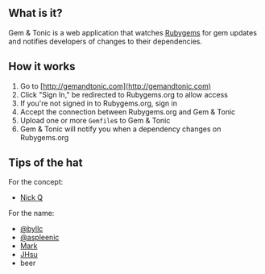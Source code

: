 ## What is it?

Gem & Tonic is a web application that watches [Rubygems](http://rubygems.org) for gem updates and notifies developers of changes to their dependencies.

## How it works

1. Go to [http://gemandtonic.com](http://gemandtonic.com)
1. Click "Sign In," be redirected to Rubygems.org to allow access
1. If you're not signed in to Rubygems.org, sign in
1. Accept the connection between Rubygems.org and Gem & Tonic
1. Upload one or more `Gemfile`s to Gem & Tonic
1. Gem & Tonic will notify you when a dependency changes on Rubygems.org

## Tips of the hat

For the concept:

* [Nick Q](http://github.com/qrush)

For the name:

* [@byllc](http://twitter.com/byllc)
* [@aspleenic](http://twitter.com/aspleenic)
* [Mark](http://github.com/mark)
* [JHsu](http://github.com/jhsu)
* beer
